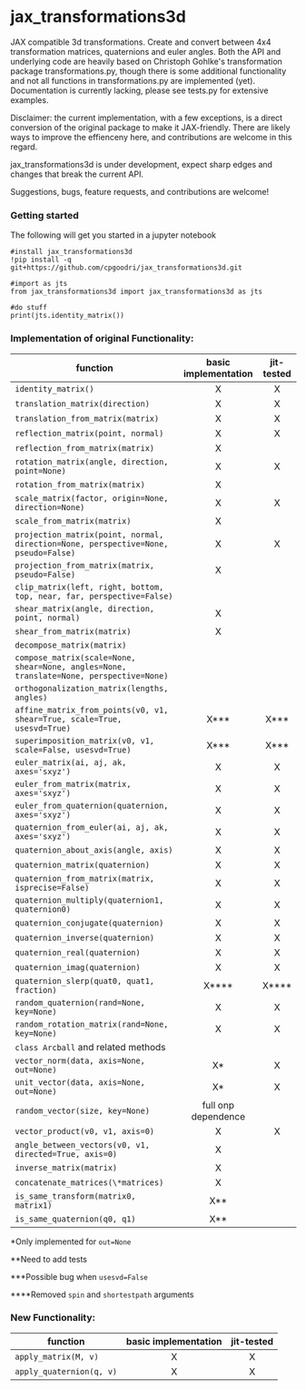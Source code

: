 # jax_transformations3d
JAX compatible 3d transformations. Create and convert between 4x4 transformation matrices, quaternions and euler angles. Both the API and underlying code are heavily based on Christoph Gohlke's transformation package transformations.py, though there is some additional functionality and not all functions in transformations.py are implemented (yet). Documentation is currently lacking, please see tests.py for extensive examples. 

Disclaimer: the current implementation, with a few exceptions, is a direct conversion of the original package to make it JAX-friendly. There are likely ways to improve the effienceny here, and contributions are welcome in this regard. 

jax_transformations3d is under development, expect sharp edges and changes that break the current API.

Suggestions, bugs, feature requests, and contributions are welcome!

### Getting started
The following will get you started in a jupyter notebook
```
#install jax_transformations3d
!pip install -q git+https://github.com/cpgoodri/jax_transformations3d.git

#import as jts
from jax_transformations3d import jax_transformations3d as jts

#do stuff
print(jts.identity_matrix())
```


### Implementation of original Functionality:

|function | basic implementation | jit-tested |
| ------- |:--------------------:|:----------:|
`identity_matrix()` | X | X | | |
`translation_matrix(direction)` | X | X |
`translation_from_matrix(matrix)` | X | X |
`reflection_matrix(point, normal)` | X | X |
`reflection_from_matrix(matrix)` | X | |
`rotation_matrix(angle, direction, point=None)` | X | X |
`rotation_from_matrix(matrix)` | X | |
`scale_matrix(factor, origin=None, direction=None)` | X | X |
`scale_from_matrix(matrix)` | X | |
`projection_matrix(point, normal, direction=None, perspective=None, pseudo=False)` | X | X |
`projection_from_matrix(matrix, pseudo=False)` | X | |
`clip_matrix(left, right, bottom, top, near, far, perspective=False)` | | |
`shear_matrix(angle, direction, point, normal)` | X | |
`shear_from_matrix(matrix)` | X | |
`decompose_matrix(matrix)` | | |
`compose_matrix(scale=None, shear=None, angles=None, translate=None, perspective=None)` | | |
`orthogonalization_matrix(lengths, angles)` | | |
`affine_matrix_from_points(v0, v1, shear=True, scale=True, usesvd=True)` | X*** | X*** |
`superimposition_matrix(v0, v1, scale=False, usesvd=True)` | X*** | X*** |
`euler_matrix(ai, aj, ak, axes='sxyz')` | X | X |
`euler_from_matrix(matrix, axes='sxyz')` | X | X |
`euler_from_quaternion(quaternion, axes='sxyz')` | X | X |
`quaternion_from_euler(ai, aj, ak, axes='sxyz')` | X | X |
`quaternion_about_axis(angle, axis)` | X | X |
`quaternion_matrix(quaternion)` | X | X |
`quaternion_from_matrix(matrix, isprecise=False)` | X | X |
`quaternion_multiply(quaternion1, quaternion0)` | X | X |
`quaternion_conjugate(quaternion)` | X | X |
`quaternion_inverse(quaternion)` | X | X |
`quaternion_real(quaternion)` | X | X |
`quaternion_imag(quaternion)` | X | X |
`quaternion_slerp(quat0, quat1, fraction)` | X**** | X**** |
`random_quaternion(rand=None, key=None)` | X | X |
`random_rotation_matrix(rand=None, key=None)` | X | X |
`class Arcball` and related methods | | |
`vector_norm(data, axis=None, out=None)` | X* | X |
`unit_vector(data, axis=None, out=None)` | X* | X |
`random_vector(size, key=None)` | full onp dependence | |
`vector_product(v0, v1, axis=0)` | X | X |
`angle_between_vectors(v0, v1, directed=True, axis=0)` | X | |
`inverse_matrix(matrix)` | X | |
`concatenate_matrices(\*matrices)` | X | |
`is_same_transform(matrix0, matrix1)` | X** | |
`is_same_quaternion(q0, q1)` | X** | |

\*Only implemented for `out=None`

\*\*Need to add tests

\*\*\*Possible bug when `usesvd=False`

\*\*\*\*Removed `spin` and `shortestpath` arguments


### New Functionality:

|function | basic implementation | jit-tested | 
| ------- |:--------------------:|:----------:|
`apply_matrix(M, v)` | X | X |
`apply_quaternion(q, v)` | X | X |
